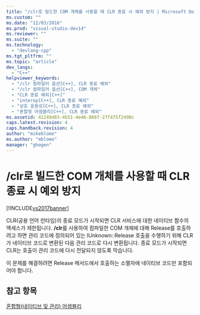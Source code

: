 ```yaml
---
title: "/clr로 빌드한 COM 개체를 사용할 때 CLR 종료 시 예외 방지 | Microsoft Docs"
ms.custom: ""
ms.date: "12/03/2016"
ms.prod: "visual-studio-dev14"
ms.reviewer: ""
ms.suite: ""
ms.technology: 
  - "devlang-cpp"
ms.tgt_pltfrm: ""
ms.topic: "article"
dev_langs: 
  - "C++"
helpviewer_keywords: 
  - "/clr 컴파일러 옵션[C++], CLR 종료 예외"
  - "/clr 컴파일러 옵션[C++], COM 개체"
  - "CLR 종료 예외[C++]"
  - "interop[C++], CLR 종료 예외"
  - "상호 운용성[C++], CLR 종료 예외"
  - "혼합형 어셈블리[C++], CLR 종료 예외"
ms.assetid: 41249d83-4b51-4e46-866f-27f475f2498c
caps.latest.revision: 4
caps.handback.revision: 4
author: "mikeblome"
ms.author: "mblome"
manager: "ghogen"
---
```

# /clr로 빌드한 COM 개체를 사용할 때 CLR 종료 시 예외 방지
[!INCLUDE[vs2017banner](../assembler/inline/includes/vs2017banner.md)]

CLR\(공용 언어 런타임\)의 종료 모드가 시작되면 CLR 서비스에 대한 네이티브 함수의 액세스가 제한됩니다.  **\/clr**를 사용하여 컴파일한 COM 개체에 대해 Release를 호출하려고 하면 관리 코드에 정의되어 있는 IUnknown::Release 호출을 수행하기 위해 CLR가 네이티브 코드로 변환된 다음 관리 코드로 다시 변환됩니다.  종료 모드가 시작되면 CLR는 호출이 관리 코드에 다시 전달되지 않도록 막습니다.  
  
 이 문제를 해결하려면 Release 메서드에서 호출하는 소멸자에 네이티브 코드만 포함되어야 합니다.  
  
## 참고 항목  
 [혼합형\(네이티브 및 관리\) 어셈블리](../dotnet/mixed-native-and-managed-assemblies.md)
